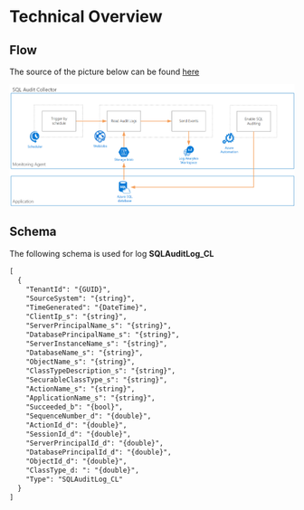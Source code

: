 # Technical Overview

## Flow

The source of the picture below can be found [here](https://microsoft.sharepoint.com/teams/ESSMonitoringAutomationTeam/Shared%20Documents/General/BPL%20-%20Reference%20Architecture%20Monitoring%20and%20Automation.vsdx)

![image.png](.attachments/image-b7d333cb-7fac-46e4-ad4f-e339dae78277.png)

## Schema

The following schema is used for log **SQLAuditLog_CL**

```
[
  {
    "TenantId": "{GUID}",
    "SourceSystem": "{string}",
    "TimeGenerated": "{DateTime}",
    "ClientIp_s": "{string}",
    "ServerPrincipalName_s": "{string}",
    "DatabasePrincipalName_s": "{string}",
    "ServerInstanceName_s": "{string}",
    "DatabaseName_s": "{string}",
    "ObjectName_s": "{string}",
    "ClassTypeDescription_s": "{string}",
    "SecurableClassType_s": "{string}",
    "ActionName_s": "{string}",
    "ApplicationName_s": "{string}",
    "Succeeded_b": "{bool}",
    "SequenceNumber_d": "{double}",
    "ActionId_d": "{double}",
    "SessionId_d": "{double}",
    "ServerPrincipalId_d": "{double}",
    "DatabasePrincipalId_d": "{double}",
    "ObjectId_d": "{double}",
    "ClassType_d: ": "{double}",
    "Type": "SQLAuditLog_CL"
  }
]
```